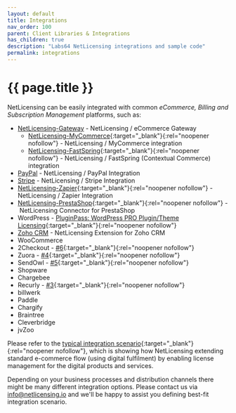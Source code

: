 ```yaml
---
layout: default
title: Integrations
nav_order: 100
parent: Client Libraries & Integrations
has_children: true
description: "Labs64 NetLicensing integrations and sample code"
permalink: integrations
---
```


{{ page.title }}
================

NetLicensing can be easily integrated with common *eCommerce, Billing and Subscription Management* platforms, such as:

- [NetLicensing-Gateway](gateway) - NetLicensing / eCommerce Gateway
  - [NetLicensing-MyCommerce](https://github.com/Labs64/NetLicensing-Gateway/wiki/MyCommerce){:target="_blank"}{:rel="noopener nofollow"} - NetLicensing / MyCommerce integration
  - [NetLicensing-FastSpring](https://github.com/Labs64/NetLicensing-Gateway/wiki/FastSpring){:target="_blank"}{:rel="noopener nofollow"} - NetLicensing / FastSpring (Contextual Commerce) integration
- [PayPal](paypal) - NetLicensing / PayPal Integration
- [Stripe](stripe) - NetLicensing / Stripe Integration
- [NetLicensing-Zapier](https://zapier.com/apps/netlicensing/integrations){:target="_blank"}{:rel="noopener nofollow"} - NetLicensing / Zapier Integration
- [NetLicensing-PrestaShop](https://github.com/Labs64/NetLicensing-PrestaShop){:target="_blank"}{:rel="noopener nofollow"} - NetLicensing Connector for PrestaShop
- WordPress - [PluginPass: WordPress PRO Plugin/Theme Licensing](https://wordpress.org/plugins/pluginpass-pro-plugintheme-licensing/){:target="_blank"}{:rel="noopener nofollow"}
-   [Zoho CRM](zoho-crm) - NetLicensing Extension for Zoho CRM
-   WooCommerce
-   2Checkout - [#6](https://github.com/Labs64/NetLicensing-Gateway/issues/6){:target="_blank"}{:rel="noopener nofollow"}
-   Zuora - [#4](https://github.com/Labs64/NetLicensing-Gateway/issues/4){:target="_blank"}{:rel="noopener nofollow"}
-   SendOwl - [#5](https://github.com/Labs64/NetLicensing-Gateway/issues/5){:target="_blank"}{:rel="noopener nofollow"}
-   Shopware
-   Chargebee
-   Recurly - [#3](https://github.com/Labs64/NetLicensing-Gateway/issues/3){:target="_blank"}{:rel="noopener nofollow"}
-   billwerk
-   Paddle
-   Chargify
-   Braintree
-   Cleverbridge
-   jvZoo

Please refer to the [typical integration scenario](https://github.com/Labs64/NetLicensing-Gateway/wiki){:target="_blank"}{:rel="noopener nofollow"}, which is showing how NetLicensing extending standard e-commerce flow (using digital fulfilment) by enabling license management for the digital products and services.

Depending on your business processes and distribution channels there might be many different integration options. Please contact us via [info@netlicensing.io](mailto:info@netlicensing.io) and we'll be happy to assist you defining best-fit integration scenario.
